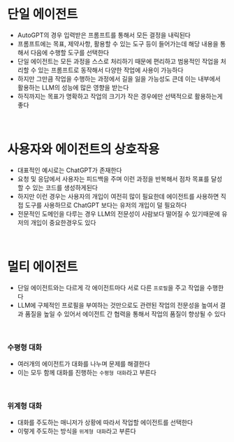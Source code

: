 # 단일 에이전트

- AutoGPT의 경우 입력받은 프롬프트를 통해서 모든 결정을 내릭된다
- 프롬프트에는 목표, 제약사항, 활용할 수 있는 도구 등이 들어가는데 해당 내용을 통해서 다음에 수행할 도구를 선택한다
- 단일 에이전트는 모든 과정을 스스로 처리하기 때문에 편리하고 범용적인 작업을 처리할 수 있는 프롬프트로 동작해서 다양한 작업에 사용이 가능하다
- 하지만 그만큼 작업을 수행하는 과정에서 길을 잃을 가능성도 큰데 이는 내부에서 활용하는 LLM의 성능에 많은 영향을 받는다
- 하직까지는 목표가 명확하고 작업의 크기가 작은 경우에만 선택적으로 활용하는게 좋다

<br>

# 사용자와 에이전트의 상호작용

- 대표적인 예시로는 ChatGPT가 존재한다
- 요청 및 응답에서 사용자는 피드백을 주며 이런 과정을 반복해서 점차 목표를 달성할 수 있는 코드를 생성하게된다
- 하지만 이런 경우는 사용자의 개입이 여전히 많이 필요한데 에이전트를 사용하면 직접 도구를 사용하므로 ChatGPT 보다는 유저의 개입이 덜 필요하다
- 전문적인 도메인을 다루는 경우 LLM의 전문성이 사람보다 떨어질 수 있기때문에 유저의 개입이 중요한경우도 있다

<br>

# 멀티 에이전트

- 단일 에이전트와는 다르게 각 에이전트마다 서로 다른 `프로필`을 주고 작업을 수행한다
- LLM에 구체적인 프로필을 부여하는 것만으로도 관련된 작업의 전문성을 높여서 결과 품질을 높일 수 있어서 에이전트 간 협력을 통해서 작업의 품질이 향상될 수 있다

<br>

### 수평형 대화

- 여러개의 에이전트가 대화를 나누며 문제를 해결한다
- 이는 모두 함께 대화를 진행하는 `수평형 대화`라고 부른다

<br>

### 위계형 대화

- 대화를 주도하는 매니저가 상황에 따라서 작업할 에이전트를 선택한다
- 이렇게 주도하는 방식을 `위계형 대화`라고 부른다
